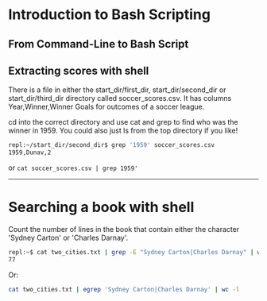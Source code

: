 # Introduction to Bash Scripting
## From Command-Line to Bash Script

## Extracting scores with shell

There is a file in either the start_dir/first_dir, start_dir/second_dir or start_dir/third_dir directory called soccer_scores.csv. It has columns Year,Winner,Winner Goals for outcomes of a soccer league.

cd into the correct directory and use cat and grep to find who was the winner in 1959. You could also just ls from the top directory if you like!


```bash
repl:~/start_dir/second_dir$ grep '1959' soccer_scores.csv
1959,Dunav,2

```

or `cat soccer_scores.csv | grep 1959'`


***

# Searching a book with shell

Count the number of lines in the book that contain either the character 'Sydney Carton' or 'Charles Darnay'.

```bash
repl:~$ cat two_cities.txt | grep -E "Sydney Carton|Charles Darnay" | wc -l
77

```
Or:

```bash
cat two_cities.txt | egrep 'Sydney Carton|Charles Darnay' | wc -l
```
